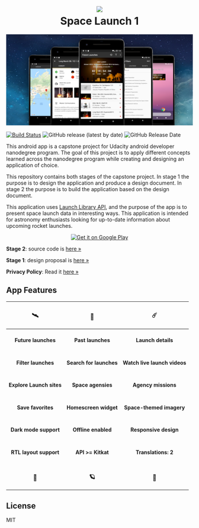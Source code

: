 <h1 align='center'><img src='https://raw.githubusercontent.com/nkrusch/SpaceLaunchOne/master/SpaceLaunchOne/app/src/main/res/mipmap-xxhdpi/ic_launcher_round.png' width="84"><br/>Space Launch 1</h1>

<img src="feature.png" alt="app feature" />

[![Build Status](https://travis-ci.com/nkrusch/SpaceLaunchOne.svg?branch=master)](https://travis-ci.com/nkrusch/SpaceLaunchOne)
![GitHub release (latest by date)](https://img.shields.io/github/v/release/nkrusch/SpaceLaunchOne)
![GitHub Release Date](https://img.shields.io/github/release-date/nkrusch/SpaceLaunchOne)

This android app is a capstone project for Udacity android developer nanodegree program. The goal of this project is to apply different concepts learned across the nanodegree program while creating and designing an application of choice. 

This repository contains both stages of the capstone project. In stage 1 the purpose is to design the application and produce a design document. In stage 2 the purpose is to build the application based on the design document. 

This application uses [Launch Library API](https://ll.thespacedevs.com/2.0.0/swagger/), and the purpose of the app is to present space launch data in interesting ways. This application is intended for astronomy enthusiasts looking for up-to-date information about upcoming rocket launches.

<p align="center">
<a href='https://play.google.com/store/apps/details?id=io.github.nkrusch.spacelaunchone&utm_source=github&utm_campaign=github&pcampaignid=MKT-Other-global-all-co-prtnr-py-PartBadge-Mar2515-1'><img alt='Get it on Google Play' height="72" src='https://play.google.com/intl/en_us/badges/images/generic/en_badge_web_generic.png'/></a>
</p>

**Stage 2**: source code is [here &raquo;](https://github.com/nkrusch/SpaceLaunchOne/tree/master/SpaceLaunchOne)

**Stage 1**: design proposal is [here &raquo;](https://github.com/nkrusch/SpaceLaunchOne/tree/master/docs)

**Privacy Policy**: Read it [here &raquo;](https://github.com/nkrusch/SpaceLaunchOne/blob/master/docs/privacy_policy.md)

## App Features

| <h3>🛰️</h3> | <h3>🚀</h3> | <h3>☄️</h3> | 
| --- | --- |  --- | 
| <h4 align="center">Future launches</h4> | <h4 align="center">Past launches</h4> | <h4 align="center">Launch details</h4> | 
| <h4 align="center">Filter launches</h4> | <h4 align="center">Search for launches</h4> | <h4 align="center">Watch live launch videos</h4> | 
| <h4 align="center">Explore Launch sites</h4> | <h4 align="center">Space agensies</h4> | <h4 align="center">Agency missions</h4> |
| <h4 align="center">Save favorites</h4> | <h4 align="center">Homescreen widget</h4> | <h4 align="center">Space-themed imagery</h4> | 
| <h4 align="center">Dark mode support</h4> | <h4 align="center">Offline enabled</h4> |  <h4 align="center">Responsive design</h4> |
| <h4 align="center">RTL layout support</h4> | <h4 align="center">API >= Kitkat</h4> | <h4 align="center">Translations: 2</h4> | 
| <h3 align="center">🔭</h3> | <h3 align="center">🪐</h3> | <h3 align="center">📡</h3> | 


## License 

MIT
